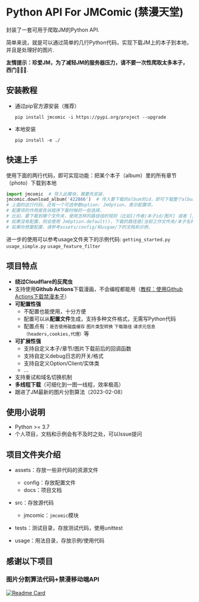 # Python API For JMComic (禁漫天堂)

封装了一套可用于爬取JM的Python API.

简单来说，就是可以通过简单的几行Python代码，实现下载JM上的本子到本地，并且是处理好的图片.

**友情提示：珍爱JM，为了减轻JM的服务器压力，请不要一次性爬取太多本子，西门🙏🙏🙏**.

## 安装教程

* 通过pip官方源安装（推荐）

  ```shell
  pip install jmcomic -i https://pypi.org/project --upgrade
  ```
* 本地安装

  ```shell
  pip install -e ./
  ```

## 快速上手

使用下面的两行代码，即可实现功能：把某个本子（album）里的所有章节（photo）下载到本地

```python
import jmcomic  # 导入此模块，需要先安装.
jmcomic.download_album('422866')  # 传入要下载的album的id，即可下载整个album到本地.
# 上面的这行代码，还有一个可选参数option: JmOption，表示配置项，
# 配置项的作用是告诉程序下载时候的一些选择，
# 比如，要下载到哪个文件夹，使用怎样的路径组织规则（比如[/作者/本子id/图片] 或者 [/作者/本子名称/图片]）.
# 如果没有配置，则会使用 JmOption.default()，下载的路径是[当前工作文件夹/本子名称/图片].
# 如果你想要配置，请参考assets/config/和usgae/下的文档和示例.
```

进一步的使用可以参考usage文件夹下的示例代码: `getting_started.py` `usage_simple.py` `usage_feature_filter`

## 项目特点

- **绕过Cloudflare的反爬虫**
- 支持使用**Github Actions**下载漫画，不会编程都能用（[教程：使用Github Actions下载禁漫本子](./assets/docs/教程：使用Github%20Actions下载禁漫本子.md)）
- **可配置性强**
  - 不配置也能使用，十分方便
  - 配置可以从**配置文件**生成，支持多种文件格式，无需写Python代码
  - 配置点有：`是否使用磁盘缓存` `图片类型转换` `下载路径` `请求元信息（headers,cookies,代理）`等
- **可扩展性强**
  - 支持自定义本子/章节/图片下载前后的回调函数
  - 支持自定义debug日志的开关/格式
  - 支持自定义Option/Client/实体类
  - ...
- 支持重试和域名切换机制
- **多线程下载**（可细化到一图一线程，效率极高）
- 跟进了JM最新的图片分割算法（2023-02-08）

## 使用小说明

* Python >= 3.7
* 个人项目，文档和示例会有不及时之处，可以Issue提问

## 项目文件夹介绍

* assets：存放一些非代码的资源文件

  * config：存放配置文件
  * docs：项目文档
* src：存放源代码

  * jmcomic：`jmcomic`模块
* tests：测试目录，存放测试代码，使用unittest
* usage：用法目录，存放示例/使用代码

## 感谢以下项目

### 图片分割算法代码+禁漫移动端API

[![Readme Card](https://github-readme-stats.vercel.app/api/pin/?username=tonquer&repo=JMComic-qt)](https://github.com/tonquer/JMComic-qt)
